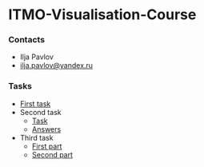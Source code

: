 # ITMO-Visualisation-Course

<h3>Contacts</h3>
<ul> 
  <li>Ilja Pavlov </li>
  <li> <a href="mailto:ilja.pavlov@yandex.ru">ilja.pavlov@yandex.ru</a> </li>
</ul>

<h3>Tasks</h3>
<ul>
  <li>
    <a href="hw1/hw1.html"> First task</a>
  </li>
  <li>
  Second task
    <ul>
    <li><a href="hw2/hw2.html"> Task</a></li>
    <li><a href="hw2/answers.md"> Answers</a></li>
    </ul>
  </li>
  <li>
      Third task
      <ul>
        <li><a href="hw3/part1/hw3-part1.html"> First part</a> </li>
        <li><a href="hw3/part2/hw3-part2.html"> Second part</a> </li>
      </ul>
    </li>
</ul>
